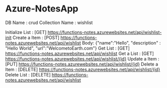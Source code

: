 # Azure-NotesApp

DB Name : crud
Collection Name : wishlist

Initialize List : [GET] https://functions-notes.azurewebsites.net/api/wishlist-init
Create a Item : [POST] https://functions-notes.azurewebsites.net/api/wishlist
              Body: {"name":"Hello",
                      "description" : "Hello World",
                      "url":"WelcometoEarth.com"}
Get List : [GET] https://functions-notes.azurewebsites.net/api/wishlist
Get a List : [GET] https://functions-notes.azurewebsites.net/api/wishlist/{id}
Update a Item : [PUT] https://functions-notes.azurewebsites.net/api/wishlist/{id}
Delete a Item : [DELETE] https://functions-notes.azurewebsites.net/api/wishlist/{id}
Delete List : [DELETE] https://functions-notes.azurewebsites.net/api/wishlist
